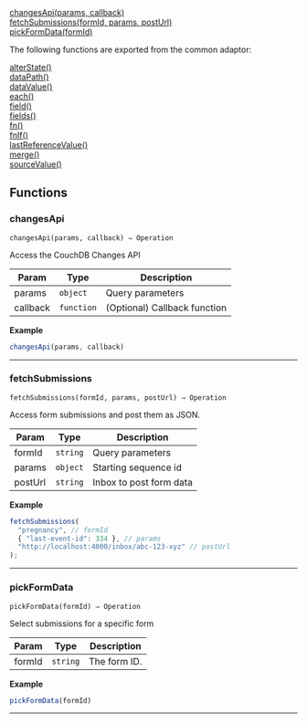<dl>
<dt>
    <a href="#changesapi">changesApi(params, callback)</a></dt>
<dt>
    <a href="#fetchsubmissions">fetchSubmissions(formId, params, postUrl)</a></dt>
<dt>
    <a href="#pickformdata">pickFormData(formId)</a></dt>
</dl>

The following functions are exported from the common adaptor:
<dl>
<dt>
    <a href="/adaptors/packages/common-docs#alterstate">alterState()</a>
</dt>
<dt>
    <a href="/adaptors/packages/common-docs#datapath">dataPath()</a>
</dt>
<dt>
    <a href="/adaptors/packages/common-docs#datavalue">dataValue()</a>
</dt>
<dt>
    <a href="/adaptors/packages/common-docs#each">each()</a>
</dt>
<dt>
    <a href="/adaptors/packages/common-docs#field">field()</a>
</dt>
<dt>
    <a href="/adaptors/packages/common-docs#fields">fields()</a>
</dt>
<dt>
    <a href="/adaptors/packages/common-docs#fn">fn()</a>
</dt>
<dt>
    <a href="/adaptors/packages/common-docs#fnif">fnIf()</a>
</dt>
<dt>
    <a href="/adaptors/packages/common-docs#lastreferencevalue">lastReferenceValue()</a>
</dt>
<dt>
    <a href="/adaptors/packages/common-docs#merge">merge()</a>
</dt>
<dt>
    <a href="/adaptors/packages/common-docs#sourcevalue">sourceValue()</a>
</dt></dl>

## Functions
### changesApi

<p><code>changesApi(params, callback) ⇒ Operation</code></p>

Access the CouchDB Changes API


| Param | Type | Description |
| --- | --- | --- |
| params | <code>object</code> | Query parameters |
| callback | <code>function</code> | (Optional) Callback function |

**Example**
```js
changesApi(params, callback)
```

* * *

### fetchSubmissions

<p><code>fetchSubmissions(formId, params, postUrl) ⇒ Operation</code></p>

Access form submissions and post them as JSON.


| Param | Type | Description |
| --- | --- | --- |
| formId | <code>string</code> | Query parameters |
| params | <code>object</code> | Starting sequence id |
| postUrl | <code>string</code> | Inbox to post form data |

**Example**
```js
fetchSubmissions(
  "pregnancy", // formId
  { "last-event-id": 334 }, // params
  "http://localhost:4000/inbox/abc-123-xyz" // postUrl
);
```

* * *

### pickFormData

<p><code>pickFormData(formId) ⇒ Operation</code></p>

Select submissions for a specific form


| Param | Type | Description |
| --- | --- | --- |
| formId | <code>string</code> | The form ID. |

**Example**
```js
pickFormData(formId)
```

* * *

